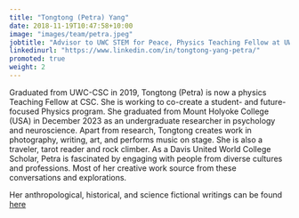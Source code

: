 ```yaml
---
title: "Tongtong (Petra) Yang"
date: 2018-11-19T10:47:58+10:00
image: "images/team/petra.jpeg"
jobtitle: "Advisor to UWC STEM for Peace, Physics Teaching Fellow at UWC Changshu China"
linkedinurl: "https://www.linkedin.com/in/tongtong-yang-petra/"
promoted: true
weight: 2
---
```


Graduated from UWC-CSC in 2019, Tongtong (Petra) is now a physics Teaching Fellow at CSC. She is working to co-create a student- and future-focused Physics program. She graduated from Mount Holyoke College (USA) in December 2023 as an undergraduate researcher in psychology and neuroscience. Apart from research, Tongtong creates work in photography, writing, art, and performs music on stage. She is also a traveler, tarot reader and rock climber. As a Davis United World College Scholar, Petra is fascinated by engaging with people from diverse cultures and professions. Most of her creative work source from these conversations and explorations.

Her anthropological, historical, and science fictional writings can be found [here](https://commons.mtholyoke.edu/tongtongyangpetra/)
